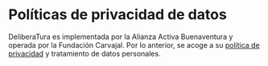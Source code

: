 # Políticas de privacidad de datos

DeliberaTura es implementada por la Alianza Activa Buenaventura y operada por la Fundación Carvajal. Por lo anterior, se acoge a su <a target="_blank" href="https://drive.google.com/file/d/1bA6h-Wn3YXZYOhBVUISXAl5X25xEKeLk/view?usp=sharing">política de privacidad</a> y tratamiento de datos personales.